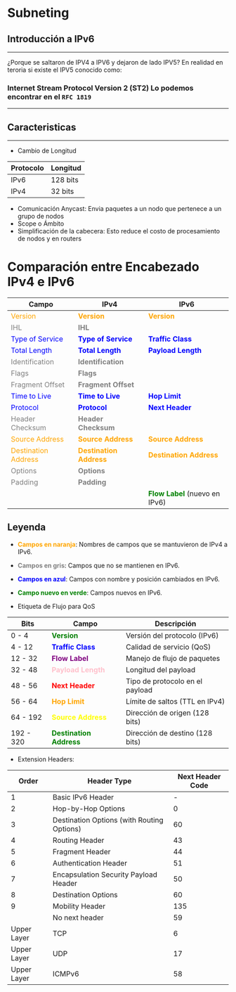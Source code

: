 # Subneting

## Introducción a IPv6
---
¿Porque se saltaron de IPV4 a IPV6 y dejaron de lado IPV5?
En realidad en teroria si existe el IPV5 conocido como:

### Internet Stream Protocol Version 2 (ST2) Lo podemos encontrar en el ```RFC 1819```
---

## Caracteristicas
---

- Cambio de Longitud

| Protocolo | Longitud |
|-----------|----------|
| IPv6      | 128 bits |
| IPv4      | 32 bits  |


- Comunicación Anycast: Envia paquetes a un nodo que pertenece a un grupo de nodos
- Scope o Ámbito
- Simplificación de la cabecera: Esto reduce el costo de procesamiento de nodos y en routers

# Comparación entre Encabezado IPv4 e IPv6

| Campo         | IPv4                  | IPv6                |
|---------------|-----------------------|---------------------|
| <span style="color:orange">Version</span>       | <span style="color:orange">**Version**</span>            | <span style="color:orange">**Version**</span>         |
| <span style="color:gray">IHL</span>           | <span style="color:gray">**IHL**</span>                |                     |
| <span style="color:blue">Type of Service</span> | <span style="color:blue">**Type of Service**</span>    | <span style="color:blue">**Traffic Class**</span>   |
| <span style="color:blue">Total Length</span>  | <span style="color:blue">**Total Length**</span>       | <span style="color:blue">**Payload Length**</span>  |
| <span style="color:gray">Identification</span>| <span style="color:gray">**Identification**</span>     |                     |
| <span style="color:gray">Flags</span>         | <span style="color:gray">**Flags**</span>              |                     |
| <span style="color:gray">Fragment Offset</span> | <span style="color:gray">**Fragment Offset**</span>  |                     |
| <span style="color:blue">Time to Live</span>  | <span style="color:blue">**Time to Live**</span>       | <span style="color:blue">**Hop Limit**</span>       |
| <span style="color:blue">Protocol</span>      | <span style="color:blue">**Protocol**</span>           | <span style="color:blue">**Next Header**</span>     |
| <span style="color:gray">Header Checksum</span> | <span style="color:gray">**Header Checksum**</span>  |                     |
| <span style="color:orange">Source Address</span> | <span style="color:orange">**Source Address**</span>    | <span style="color:orange">**Source Address**</span>  |
| <span style="color:orange">Destination Address</span> | <span style="color:orange">**Destination Address**</span> | <span style="color:orange">**Destination Address**</span> |
| <span style="color:gray">Options</span>       | <span style="color:gray">**Options**</span>            |                     |
| <span style="color:gray">Padding</span>       | <span style="color:gray">**Padding**</span>            |                     |
|               |                       | <span style="color:green">**Flow Label**</span> (nuevo en IPv6) |

## Leyenda
- <span style="color:orange">**Campos en naranja**</span>: Nombres de campos que se mantuvieron de IPv4 a IPv6.
- <span style="color:gray">**Campos en gris**</span>: Campos que no se mantienen en IPv6.
- <span style="color:blue">**Campos en azul**</span>: Campos con nombre y posición cambiados en IPv6.
- <span style="color:green">**Campo nuevo en verde**</span>: Campos nuevos en IPv6.

- Etiqueta de Flujo para QoS

| Bits       | Campo           | Descripción                          |
|------------|-----------------|--------------------------------------|
| 0 - 4      | <span style="color: green;">**Version**</span>      | Versión del protocolo (IPv6)         |
| 4 - 12     | <span style="color: blue;">**Traffic Class**</span> | Calidad de servicio (QoS)            |
| 12 - 32    | <span style="color: purple;">**Flow Label**</span>   | Manejo de flujo de paquetes          |
| 32 - 48    | <span style="color: pink;">**Payload Length**</span> | Longitud del payload                 |
| 48 - 56    | <span style="color: red;">**Next Header**</span>     | Tipo de protocolo en el payload      |
| 56 - 64    | <span style="color: orange;">**Hop Limit**</span>    | Límite de saltos (TTL en IPv4)       |
| 64 - 192   | <span style="color: yellow;">**Source Address**</span>| Dirección de origen (128 bits)       |
| 192 - 320  | <span style="color: green;">**Destination Address**</span> | Dirección de destino (128 bits) |


- Extension Headers:

| Order         | Header Type                                      | Next Header Code |
|---------------|--------------------------------------------------|------------------|
| 1             | Basic IPv6 Header                                | -                |
| 2             | Hop-by-Hop Options                               | 0                |
| 3             | Destination Options (with Routing Options)        | 60               |
| 4             | Routing Header                                   | 43               |
| 5             | Fragment Header                                  | 44               |
| 6             | Authentication Header                            | 51               |
| 7             | Encapsulation Security Payload Header            | 50               |
| 8             | Destination Options                              | 60               |
| 9             | Mobility Header                                  | 135              |
|               | No next header                                   | 59               |
| Upper Layer   | TCP                                              | 6                |
| Upper Layer   | UDP                                              | 17               |
| Upper Layer   | ICMPv6                                           | 58               |
